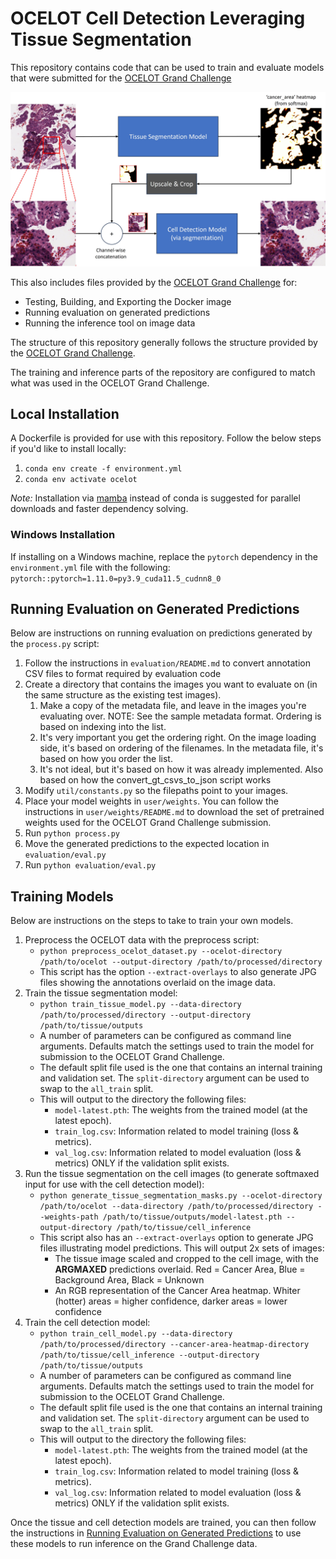 # OCELOT Cell Detection Leveraging Tissue Segmentation
This repository contains code that can be used to train and evaluate models that were submitted for the [OCELOT Grand Challenge](https://ocelot2023.grand-challenge.org/ocelot2023/)

![](./img/algorithm.jpg)

This also includes files provided by the [OCELOT Grand Challenge](https://github.com/lunit-io/ocelot23algo) for:
* Testing, Building, and Exporting the Docker image
* Running evaluation on generated predictions
* Running the inference tool on image data

The structure of this repository generally follows the structure provided by the [OCELOT Grand Challenge](https://github.com/lunit-io/ocelot23algo).

The training and inference parts of the repository are configured to match what was used in the OCELOT Grand Challenge.

## Local Installation
A Dockerfile is provided for use with this repository. Follow the below steps if you'd like to install locally:
1. `conda env create -f environment.yml`
2. `conda env activate ocelot`

*Note:* Installation via [mamba](https://github.com/mamba-org/mamba) instead of conda is suggested for parallel downloads and faster dependency solving.

### Windows Installation
If installing on a Windows machine, replace the `pytorch` dependency in the `environment.yml` file with the following:  
`pytorch::pytorch=1.11.0=py3.9_cuda11.5_cudnn8_0`
  

## Running Evaluation on Generated Predictions
Below are instructions on running evaluation on predictions generated by the `process.py` script: 

1. Follow the instructions in `evaluation/README.md` to convert annotation CSV files to format required by evaluation code
2. Create a directory that contains the images you want to evaluate on (in the same structure as the existing test images).
   1. Make a copy of the metadata file, and leave in the images you're evaluating over. NOTE: See the sample metadata format. Ordering is based on indexing into the list.
   2. It's very important you get the ordering right. On the image loading side, it's based on ordering of the filenames. In the metadata file, it's based on how you order the list.
   3. It's not ideal, but it's based on how it was already implemented. Also based on how the convert_gt_csvs_to_json script works
3. Modify `util/constants.py` so the filepaths point to your images.
4. Place your model weights in `user/weights`. You can follow the instructions in `user/weights/README.md` to download the set of pretrained weights used for the OCELOT Grand Challenge submission.
5. Run `python process.py`
6. Move the generated predictions to the expected location in `evaluation/eval.py`
7. Run `python evaluation/eval.py`

## Training Models
Below are instructions on the steps to take to train your own models.

1. Preprocess the OCELOT data with the preprocess script:
   * `python preprocess_ocelot_dataset.py --ocelot-directory /path/to/ocelot --output-directory /path/to/processed/directory`
   * This script has the option `--extract-overlays` to also generate JPG files showing the annotations overlaid on the image data.
2. Train the tissue segmentation model:
   * `python train_tissue_model.py --data-directory /path/to/processed/directory --output-directory /path/to/tissue/outputs`
   * A number of parameters can be configured as command line arguments. Defaults match the settings used to train the model for submission to the OCELOT Grand Challenge.
   * The default split file used is the one that contains an internal training and validation set. The `split-directory` argument can be used to swap to the `all_train` split.
   * This will output to the directory the following files:
     * `model-latest.pth`: The weights from the trained model (at the latest epoch).
     * `train_log.csv`: Information related to model training (loss & metrics).
     * `val_log.csv`: Information related to model evaluation (loss & metrics) ONLY if the validation split exists.
3. Run the tissue segmentation on the cell images (to generate softmaxed input for use with the cell detection model):
   * `python generate_tissue_segmentation_masks.py --ocelot-directory /path/to/ocelot --data-directory /path/to/processed/directory --weights-path /path/to/tissue/outputs/model-latest.pth --output-directory /path/to/tissue/cell_inference`  
   * This script also has an `--extract-overlays` option to generate JPG files illustrating model predictions. This will output 2x sets of images:
     * The tissue image scaled and cropped to the cell image, with the **ARGMAXED** predictions overlaid. Red = Cancer Area, Blue = Background Area, Black = Unknown
     * An RGB representation of the Cancer Area heatmap. Whiter (hotter) areas = higher confidence, darker areas = lower confidence
4. Train the cell detection model:
   * `python train_cell_model.py --data-directory /path/to/processed/directory --cancer-area-heatmap-directory /path/to/tissue/cell_inference --output-directory /path/to/tissue/outputs`
   * A number of parameters can be configured as command line arguments. Defaults match the settings used to train the model for submission to the OCELOT Grand Challenge.
   * The default split file used is the one that contains an internal training and validation set. The `split-directory` argument can be used to swap to the `all_train` split.
   * This will output to the directory the following files:
     * `model-latest.pth`: The weights from the trained model (at the latest epoch).
     * `train_log.csv`: Information related to model training (loss & metrics).
     * `val_log.csv`: Information related to model evaluation (loss & metrics) ONLY if the validation split exists.

Once the tissue and cell detection models are trained, you can then follow the instructions in [Running Evaluation on Generated Predictions](#running-evaluation-on-generated-predictions) to use these models to run inference on the Grand Challenge data.
